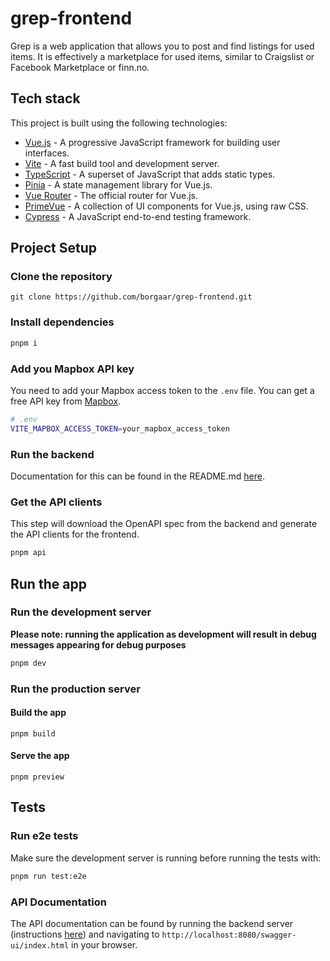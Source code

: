 # grep-frontend

Grep is a web application that allows you to post and find listings for used items.
It is effectively a marketplace for used items, similar to Craigslist or Facebook Marketplace or finn.no.

## Tech stack

This project is built using the following technologies:

- [Vue.js](https://vuejs.org/) - A progressive JavaScript framework for building user interfaces.
- [Vite](https://vitejs.dev/) - A fast build tool and development server.
- [TypeScript](https://www.typescriptlang.org/) - A superset of JavaScript that adds static types.
- [Pinia](https://pinia.vuejs.org/) - A state management library for Vue.js.
- [Vue Router](https://router.vuejs.org/) - The official router for Vue.js.
- [PrimeVue](https://www.primefaces.org/primevue/) - A collection of UI components for Vue.js, using raw CSS.
- [Cypress](https://www.cypress.io/) - A JavaScript end-to-end testing framework.

## Project Setup

### Clone the repository

```
git clone https://github.com/borgaar/grep-frontend.git
```

### Install dependencies

```sh
pnpm i
```

### Add you Mapbox API key
You need to add your Mapbox access token to the `.env` file. You can get a free API key from [Mapbox](https://www.mapbox.com/).

```sh
# .env
VITE_MAPBOX_ACCESS_TOKEN=your_mapbox_access_token
```

### Run the backend

Documentation for this can be found in the README.md [here](https://github.com/borgaar/grep-backend/blob/master/README.md).

### Get the API clients

This step will download the OpenAPI spec from the backend and generate the API clients for the frontend.

```sh
pnpm api
```

## Run the app

### Run the development server

**Please note: running the application as development will result in debug messages appearing for debug purposes**

```sh
pnpm dev
```

### Run the production server

#### Build the app

```
pnpm build
```
#### Serve the app

```
pnpm preview
```

## Tests

### Run e2e tests

Make sure the development server is running before running the tests with:

```sh
pnpm run test:e2e
```

### API Documentation

The API documentation can be found by running the backend server (instructions [here](https://github.com/borgaar/grep-backend/blob/master/README.md)) and navigating to `http://localhost:8080/swagger-ui/index.html` in your browser.

